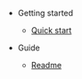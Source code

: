 - Getting started

    - [Quick start](/getting_started/test.md "TestWebsiteTitle")


- Guide

    - [Readme](README.md "Readme")

